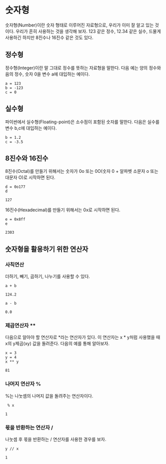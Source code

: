 # 숫자형 
숫자형(Number)이란 숫자 형태로 이루어진 자료형으로, 우리가 이미 잘 알고 있는 것이다. 우리가 흔히 사용하는 것을 생각해 보자. 123 같은 정수, 12.34 같은 실수, 드물게 사용하긴 하지만 8진수나 16진수 같은 것도 있다.

## 정수형
정수형(Integer)이란 말 그대로 정수를 뜻하는 자료형을 말한다. 다음 예는 양의 정수와 음의 정수, 숫자 0을 변수 a에 대입하는 예이다.
```
a = 123 
b = -123
c = 0
```
## 실수형
파이썬에서 실수형(Floating-point)은 소수점이 포함된 숫자를 말한다. 다음은 실수를 변수 b,c에 대입하는 예이다.
```
b = 1.2
c = -3.5
```
## 8진수와 16진수
8진수(Octal)를 만들기 위해서는 숫자가 0o 또는 0O(숫자 0 + 알파벳 소문자 o 또는 대문자 O)로 시작하면 된다.
```
d = 0o177
d
```
```
127
```
16진수(Hexadecimal)를 만들기 위해서는 0x로 시작하면 된다.
```
e = 0x8ff
e
```
```
2303
```

## 숫자형을 활용하기 위한 연산자
### 사칙연산 
더하기, 빼기, 곱하기, 나누기를 사용할 수 있다.
```
a + b
```
```
124.2
```
```
a - b
```
```
0.0
```


### 제곱연산자 **

다음으로 알아야 할 연산자로 *라는 연산자가 있다. 이 연산자는 x * y처럼 사용했을 때 x의 y제곱(xy) 값을 돌려준다. 다음의 예를 통해 알아보자.
```
x = 3 
y = 4
x ** y
```
```
81
```


### 나머지 연산자 % 

%는 나눗셈의 나머지 값을 돌려주는 연산자이다.

```
 % x
```
```
1
```

### 몫을 반환하는 연산자 /

나눗셈 후 몫을 반환하는 / 연산자를 사용한 경우를 보자.

```
y // x 
```
```
1
```
